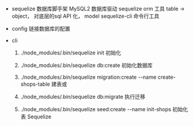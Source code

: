 - sequelize 数据库脚手架
  MySQL2 数据库驱动
  sequelize orm  工具 table -> object， 对底层的sql API 化， model
  sequelize-cli 命令行工具


- config 链接数据库的配置

- cli
  1. ./node_modules/.bin/sequelize init 初始化
  2. ./node_modules/.bin/sequelize db:create 初始化数据库
  3. ./node_modules/.bin/sequelize migration:create --name create-shops-table 建表或
  4. ./node_modules/.bin/sequelize db:migrate 执行迁移

  6. ./node_modules/.bin/sequelize seed:create --name init-shops 初始化表
  Sequelize
